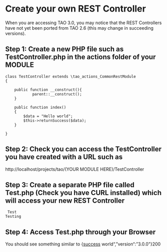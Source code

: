 <!--
created_at: '2016-03-13 16:47:51'
updated_at: '2016-03-13 16:50:43'
authors:
    - 'Rex Wallen Tan'
tags:
    - Wiki
-->

Create your own REST Controller
===============================

When you are accessing TAO 3.0, you may notice that the REST Controllers have not yet been ported from TAO 2.6 (this may change in succeeding versions).

Step 1: Create a new PHP file such as TestController.php in the actions folder of your MODULE
---------------------------------------------------------------------------------------------

    class TestController extends \tao_actions_CommonRestModule
    {

        public function __construct(){
                parent::__construct();
        }

        public function index()
        {
            $data = "Hello world";
            $this->returnSuccess($data);
        }

    }

Step 2: Check you can access the TestController you have created with a URL such as
-----------------------------------------------------------------------------------

http://localhost/projects/tao/(YOUR MODULE HERE)/TestController

Step 3: Create a separate PHP file called Test.php (Check you have CURL installed) which will access your new REST Controller
-----------------------------------------------------------------------------------------------------------------------------

     Test
    Testing

Step 4: Access Test.php through your Browser
--------------------------------------------

You should see something similar to {[success](../resources/true,"data":"Hello) world“,”version“:”3.0.0"}200



